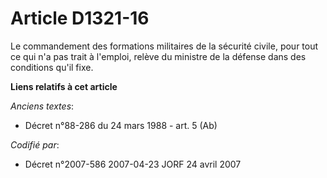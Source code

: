 # Article D1321-16

Le commandement des formations militaires de la sécurité civile, pour tout ce qui n'a pas trait à l'emploi, relève du
ministre de la défense dans des conditions qu'il fixe.

**Liens relatifs à cet article**

_Anciens textes_:

  - Décret n°88-286 du 24 mars 1988 - art. 5 (Ab)

_Codifié par_:

  - Décret n°2007-586 2007-04-23 JORF 24 avril 2007
